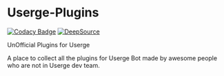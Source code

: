# Userge-Plugins

[![Codacy Badge](https://app.codacy.com/project/badge/Grade/afbf2c3ea61e47d2979a93e9f5462950)](https://www.codacy.com/gh/UsergeTeam/Userge-Plugins?utm_source=github.com&amp;utm_medium=referral&amp;utm_content=UsergeTeam/Userge-Plugins&amp;utm_campaign=Badge_Grade) [![DeepSource](https://static.deepsource.io/deepsource-badge-light-mini.svg)](https://deepsource.io/gh/UsergeTeam/Userge-Plugins/?ref=repository-badge)

UnOfficial Plugins for Userge

A place to collect all the plugins for Userge Bot made by awesome people who are not in Userge dev team.
